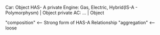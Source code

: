 Car: Object
    HAS- A private Engine: Gas, Electric, Hybrid(IS-A - Polymorphysm) | Object
    private AC: ... | Object

"composition" <-- Strong form of HAS-A Relationship
"aggregation" <-- loose